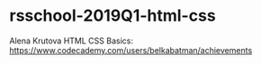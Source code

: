 # rsschool-2019Q1-html-css
Alena Krutova
HTML CSS Basics:
https://www.codecademy.com/users/belkabatman/achievements
